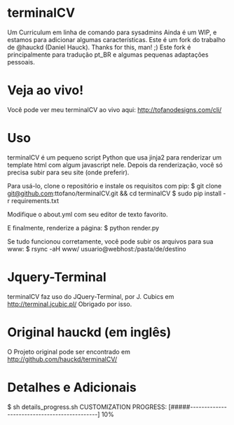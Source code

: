 # terminalCV
Um Curriculum em linha de comando para sysadmins
Ainda é um WIP, e estamos para adicionar algumas características.
Este é um fork do trabalho de @hauckd (Daniel Hauck). Thanks for this, man! ;)
Este fork é principalmente para tradução pt_BR e algumas pequenas adaptações pessoais.

# Veja ao vivo!
Você pode ver meu terminalCV ao vivo aqui: http://tofanodesigns.com/cli/

# Uso
terminalCV é um pequeno script Python que usa jinja2 para renderizar um template html com algum javascript nele. Depois da renderização, você só precisa subir para seu site (onde preferir).

Para usá-lo, clone o repositório e instale os requisitos com pip:
$ git clone git@github.com:ttofano/terminalCV.git && cd terminalCV
$ sudo pip install -r requirements.txt

Modifique o about.yml com seu editor de texto favorito.

E finalmente, renderize a página:
$ python render.py

Se tudo funcionou corretamente, você pode subir os arquivos para sua www:
$ rsync -aH www/ usuario@webhost:/pasta/de/destino

# Jquery-Terminal
terminalCV faz uso do JQuery-Terminal, por J. Cubics em http://terminal.jcubic.pl/
Obrigado por isso.

# Original hauckd (em inglês)
O Projeto original pode ser encontrado em http://github.com/hauckd/terminalCV/

# Detalhes e Adicionais
$ sh details_progress.sh 
CUSTOMIZATION PROGRESS: [#####---------------------------------------------] 10%

